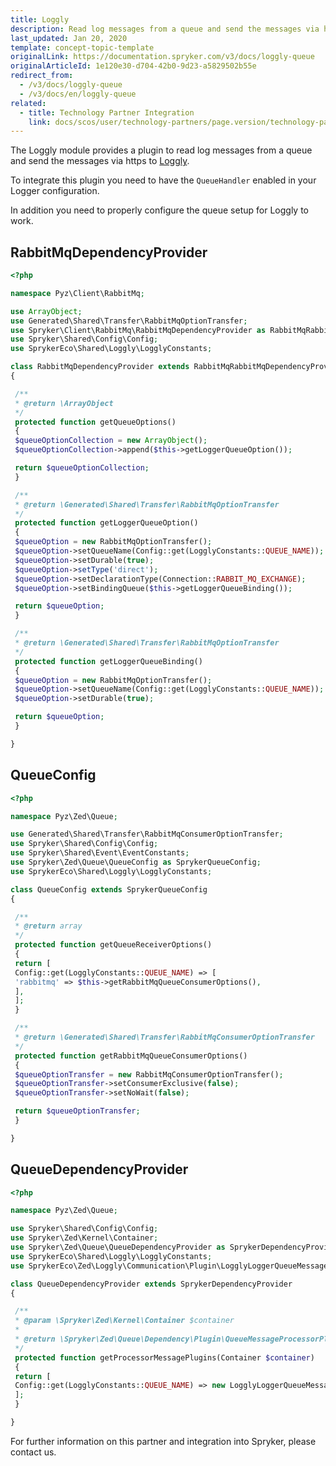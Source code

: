 ```yaml
---
title: Loggly
description: Read log messages from a queue and send the messages via https by integrating Loggly into the Spryker Commerce OS.
last_updated: Jan 20, 2020
template: concept-topic-template
originalLink: https://documentation.spryker.com/v3/docs/loggly-queue
originalArticleId: 1e120e30-d704-42b0-9d23-a5829502b55e
redirect_from:
  - /v3/docs/loggly-queue
  - /v3/docs/en/loggly-queue
related:
  - title: Technology Partner Integration
    link: docs/scos/user/technology-partners/page.version/technology-partner-integration.html
---
```


The Loggly module provides a plugin to read log messages from a queue and send the messages via https to [Loggly](https://www.loggly.com/).

To integrate this plugin you need to have the `QueueHandler` enabled in your Logger configuration. <!-- as described [here](/docs/scos/dev/back-end-development/data-manipulation/data-ingestion/spryker-middleware.html.htm).-->

In addition you need to properly configure the queue setup for Loggly to work.

## RabbitMqDependencyProvider

```php
<?php

namespace Pyz\Client\RabbitMq;

use ArrayObject;
use Generated\Shared\Transfer\RabbitMqOptionTransfer;
use Spryker\Client\RabbitMq\RabbitMqDependencyProvider as RabbitMqRabbitMqDependencyProvider;
use Spryker\Shared\Config\Config;
use SprykerEco\Shared\Loggly\LogglyConstants;

class RabbitMqDependencyProvider extends RabbitMqRabbitMqDependencyProvider
{

 /**
 * @return \ArrayObject
 */
 protected function getQueueOptions()
 {
 $queueOptionCollection = new ArrayObject();
 $queueOptionCollection->append($this->getLoggerQueueOption());

 return $queueOptionCollection;
 }

 /**
 * @return \Generated\Shared\Transfer\RabbitMqOptionTransfer
 */
 protected function getLoggerQueueOption()
 {
 $queueOption = new RabbitMqOptionTransfer();
 $queueOption->setQueueName(Config::get(LogglyConstants::QUEUE_NAME));
 $queueOption->setDurable(true);
 $queueOption->setType('direct');
 $queueOption->setDeclarationType(Connection::RABBIT_MQ_EXCHANGE);
 $queueOption->setBindingQueue($this->getLoggerQueueBinding());

 return $queueOption;
 }

 /**
 * @return \Generated\Shared\Transfer\RabbitMqOptionTransfer
 */
 protected function getLoggerQueueBinding()
 {
 $queueOption = new RabbitMqOptionTransfer();
 $queueOption->setQueueName(Config::get(LogglyConstants::QUEUE_NAME));
 $queueOption->setDurable(true);

 return $queueOption;
 }

}
```

## QueueConfig

```php
<?php

namespace Pyz\Zed\Queue;

use Generated\Shared\Transfer\RabbitMqConsumerOptionTransfer;
use Spryker\Shared\Config\Config;
use Spryker\Shared\Event\EventConstants;
use Spryker\Zed\Queue\QueueConfig as SprykerQueueConfig;
use SprykerEco\Shared\Loggly\LogglyConstants;

class QueueConfig extends SprykerQueueConfig
{

 /**
 * @return array
 */
 protected function getQueueReceiverOptions()
 {
 return [
 Config::get(LogglyConstants::QUEUE_NAME) => [
 'rabbitmq' => $this->getRabbitMqQueueConsumerOptions(),
 ],
 ];
 }

 /**
 * @return \Generated\Shared\Transfer\RabbitMqConsumerOptionTransfer
 */
 protected function getRabbitMqQueueConsumerOptions()
 {
 $queueOptionTransfer = new RabbitMqConsumerOptionTransfer();
 $queueOptionTransfer->setConsumerExclusive(false);
 $queueOptionTransfer->setNoWait(false);

 return $queueOptionTransfer;
 }

}
```

## QueueDependencyProvider

```php
<?php

namespace Pyz\Zed\Queue;

use Spryker\Shared\Config\Config;
use Spryker\Zed\Kernel\Container;
use Spryker\Zed\Queue\QueueDependencyProvider as SprykerDependencyProvider;
use SprykerEco\Shared\Loggly\LogglyConstants;
use SprykerEco\Zed\Loggly\Communication\Plugin\LogglyLoggerQueueMessageProcessorPlugin;

class QueueDependencyProvider extends SprykerDependencyProvider
{

 /**
 * @param \Spryker\Zed\Kernel\Container $container
 *
 * @return \Spryker\Zed\Queue\Dependency\Plugin\QueueMessageProcessorPluginInterface[]
 */
 protected function getProcessorMessagePlugins(Container $container)
 {
 return [
 Config::get(LogglyConstants::QUEUE_NAME) => new LogglyLoggerQueueMessageProcessorPlugin(),
 ];
 }

}
```
For further information on this partner and integration into Spryker, please contact us.

<div class="hubspot-forms hubspot-forms--docs">
<div class="hubspot-form" id="hubspot-partners-1">
            <div class="script-embed" data-code="
                                            hbspt.forms.create({
				                                portalId: '2770802',
				                                formId: '163e11fb-e833-4638-86ae-a2ca4b929a41',
              	                                onFormReady: function() {
              		                                const hbsptInit = new CustomEvent('hbsptInit', {bubbles: true});
              		                                document.querySelector('#hubspot-partners-1').dispatchEvent(hbsptInit);
              	                                }
				                            });
            "></div>
</div>
</div>

